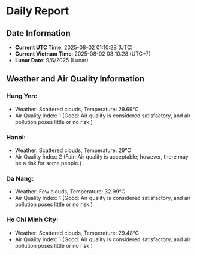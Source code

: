 # Daily Report
## Date Information
- **Current UTC Time**: 2025-08-02 01:10:28 (UTC)
- **Current Vietnam Time**: 2025-08-02 08:10:28 (UTC+7)
- **Lunar Date**: 9/6/2025 (Lunar)

## Weather and Air Quality Information

### Hung Yen:
- Weather: Scattered clouds, Temperature: 29.69°C
- Air Quality Index: 1 (Good: Air quality is considered satisfactory, and air pollution poses little or no risk.)

### Hanoi:
- Weather: Scattered clouds, Temperature: 29°C
- Air Quality Index: 2 (Fair: Air quality is acceptable; however, there may be a risk for some people.)

### Da Nang:
- Weather: Few clouds, Temperature: 32.99°C
- Air Quality Index: 1 (Good: Air quality is considered satisfactory, and air pollution poses little or no risk.)

### Ho Chi Minh City:
- Weather: Scattered clouds, Temperature: 29.48°C
- Air Quality Index: 1 (Good: Air quality is considered satisfactory, and air pollution poses little or no risk.)

